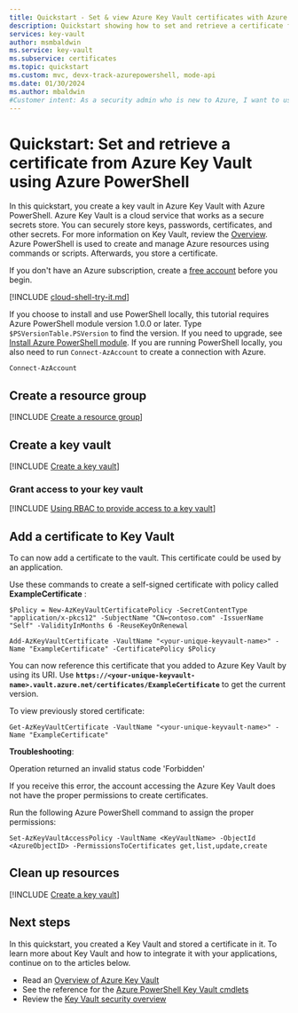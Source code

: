 ```yaml
---
title: Quickstart - Set & view Azure Key Vault certificates with Azure PowerShell
description: Quickstart showing how to set and retrieve a certificate from Azure Key Vault using Azure PowerShell
services: key-vault
author: msmbaldwin
ms.service: key-vault
ms.subservice: certificates
ms.topic: quickstart
ms.custom: mvc, devx-track-azurepowershell, mode-api
ms.date: 01/30/2024
ms.author: mbaldwin
#Customer intent: As a security admin who is new to Azure, I want to use Key Vault to securely store keys and passwords in Azure
---
```

# Quickstart: Set and retrieve a certificate from Azure Key Vault using Azure PowerShell

In this quickstart, you create a key vault in Azure Key Vault with Azure PowerShell. Azure Key Vault is a cloud service that works as a secure secrets store. You can securely store keys, passwords, certificates, and other secrets. For more information on Key Vault, review the [Overview](../general/overview.md). Azure PowerShell is used to create and manage Azure resources using commands or scripts. Afterwards, you store a certificate.

If you don't have an Azure subscription, create a [free account](https://azure.microsoft.com/free/?WT.mc_id=A261C142F) before you begin.


[!INCLUDE [cloud-shell-try-it.md](~/reusable-content/ce-skilling/azure/includes/cloud-shell-try-it.md)]

If you choose to install and use PowerShell locally, this tutorial requires Azure PowerShell module version 1.0.0 or later. Type `$PSVersionTable.PSVersion` to find the version. If you need to upgrade, see [Install Azure PowerShell module](/powershell/azure/install-azure-powershell). If you are running PowerShell locally, you also need to run `Connect-AzAccount` to create a connection with Azure.

```azurepowershell-interactive
Connect-AzAccount
```

## Create a resource group

[!INCLUDE [Create a resource group](../../../includes/powershell-rg-create.md)]

## Create a key vault

[!INCLUDE [Create a key vault](../includes/key-vault-creation-powershell.md)]

### Grant access to your key vault

[!INCLUDE [Using RBAC to provide access to a key vault](../includes/key-vault-quickstart-rbac-powershell.md)]

## Add a certificate to Key Vault

To can now add a certificate to the vault. This certificate could be used by an application.

Use these commands to create a self-signed certificate with policy called **ExampleCertificate** :

```azurepowershell-interactive
$Policy = New-AzKeyVaultCertificatePolicy -SecretContentType "application/x-pkcs12" -SubjectName "CN=contoso.com" -IssuerName "Self" -ValidityInMonths 6 -ReuseKeyOnRenewal

Add-AzKeyVaultCertificate -VaultName "<your-unique-keyvault-name>" -Name "ExampleCertificate" -CertificatePolicy $Policy
```

You can now reference this certificate that you added to Azure Key Vault by using its URI. Use **`https://<your-unique-keyvault-name>.vault.azure.net/certificates/ExampleCertificate`** to get the current version. 

To view previously stored certificate:

```azurepowershell-interactive
Get-AzKeyVaultCertificate -VaultName "<your-unique-keyvault-name>" -Name "ExampleCertificate"
```

**Troubleshooting**:

Operation returned an invalid status code 'Forbidden'

If you receive this error, the account accessing the Azure Key Vault does not have the proper permissions to create certificates.

Run the following Azure PowerShell command to assign the proper permissions:

```azurepowershell-interactive
Set-AzKeyVaultAccessPolicy -VaultName <KeyVaultName> -ObjectId <AzureObjectID> -PermissionsToCertificates get,list,update,create
```

## Clean up resources

[!INCLUDE [Create a key vault](../../../includes/powershell-rg-delete.md)]

## Next steps

In this quickstart, you created a Key Vault and stored a certificate in it. To learn more about Key Vault and how to integrate it with your applications, continue on to the articles below.

- Read an [Overview of Azure Key Vault](../general/overview.md)
- See the reference for the [Azure PowerShell Key Vault cmdlets](/powershell/module/az.keyvault/)
- Review the [Key Vault security overview](../general/security-features.md)
